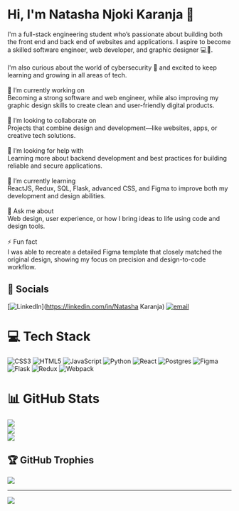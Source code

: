 # Hi, I'm Natasha Njoki Karanja 👋
I'm a full-stack engineering student who’s passionate about building both the front end and back end of websites and applications. I aspire to become a skilled software engineer, web developer, and graphic designer 💻🎨.<br><br>I'm also curious about the world of cybersecurity 🔐 and excited to keep learning and growing in all areas of tech.<br><br>🔭 I’m currently working on<br>Becoming a strong software and web engineer, while also improving my graphic design skills to create clean and user-friendly digital products.<br><br>👯 I’m looking to collaborate on<br>Projects that combine design and development—like websites, apps, or creative tech solutions.<br><br>🤝 I’m looking for help with<br>Learning more about backend development and best practices for building reliable and secure applications.<br><br>🌱 I’m currently learning<br>ReactJS, Redux, SQL, Flask, advanced CSS, and Figma to improve both my development and design abilities.<br><br>💬 Ask me about<br>Web design, user experience, or how I bring ideas to life using code and design tools.<br><br>⚡ Fun fact<br>I was able to recreate a detailed Figma template that closely matched the original design, showing my focus on precision and design-to-code workflow.


## 🔗 Socials
[![LinkedIn](https://img.shields.io/badge/LinkedIn-%230077B5.svg?logo=linkedin&logoColor=white)](https://linkedin.com/in/Natasha Karanja) [![email](https://img.shields.io/badge/Email-D14836?logo=gmail&logoColor=white)](mailto:natashankaranja@gmail.com) 

# 💻 Tech Stack
![CSS3](https://img.shields.io/badge/css3-%231572B6.svg?style=for-the-badge&logo=css3&logoColor=white) ![HTML5](https://img.shields.io/badge/html5-%23E34F26.svg?style=for-the-badge&logo=html5&logoColor=white) ![JavaScript](https://img.shields.io/badge/javascript-%23323330.svg?style=for-the-badge&logo=javascript&logoColor=%23F7DF1E) ![Python](https://img.shields.io/badge/python-3670A0?style=for-the-badge&logo=python&logoColor=ffdd54) ![React](https://img.shields.io/badge/react-%2320232a.svg?style=for-the-badge&logo=react&logoColor=%2361DAFB) ![Postgres](https://img.shields.io/badge/postgres-%23316192.svg?style=for-the-badge&logo=postgresql&logoColor=white) ![Figma](https://img.shields.io/badge/figma-%23F24E1E.svg?style=for-the-badge&logo=figma&logoColor=white) ![Flask](https://img.shields.io/badge/flask-%23000.svg?style=for-the-badge&logo=flask&logoColor=white) ![Redux](https://img.shields.io/badge/redux-%23593d88.svg?style=for-the-badge&logo=redux&logoColor=white) ![Webpack](https://img.shields.io/badge/webpack-%238DD6F9.svg?style=for-the-badge&logo=webpack&logoColor=black)
# 📊 GitHub Stats
![](https://github-readme-stats.vercel.app/api?username=natasha-n-karanja&theme=radical&hide_border=false&include_all_commits=false&count_private=false)<br/>
![](https://nirzak-streak-stats.vercel.app/?user=natasha-n-karanja&theme=radical&hide_border=false)<br/>
![](https://github-readme-stats.vercel.app/api/top-langs/?username=natasha-n-karanja&theme=radical&hide_border=false&include_all_commits=false&count_private=false&layout=compact)

## 🏆 GitHub Trophies
![](https://github-profile-trophy.vercel.app/?username=natasha-n-karanja&theme=radical&no-frame=false&no-bg=true&margin-w=4)

---
[![](https://visitcount.itsvg.in/api?id=natasha-n-karanja&icon=7&color=10)](https://visitcount.itsvg.in)

<!-- Proudly created with GPRM ( https://gprm.itsvg.in ) -->
